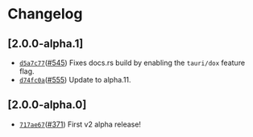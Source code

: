 # Changelog

## \[2.0.0-alpha.1]

- [`d5a7c77`](https://github.com/tauri-apps/plugins-workspace/commit/d5a7c77a8d0e7912a6b07b22ed329004edd6e80b)([#545](https://github.com/tauri-apps/plugins-workspace/pull/545)) Fixes docs.rs build by enabling the `tauri/dox` feature flag.
- [`d74fc0a`](https://github.com/tauri-apps/plugins-workspace/commit/d74fc0a097996e90a37be8f57d50b7d1f6ca616f)([#555](https://github.com/tauri-apps/plugins-workspace/pull/555)) Update to alpha.11.

## \[2.0.0-alpha.0]

- [`717ae67`](https://github.com/tauri-apps/plugins-workspace/commit/717ae670978feb4492fac1f295998b93f2b9347f)([#371](https://github.com/tauri-apps/plugins-workspace/pull/371)) First v2 alpha release!
